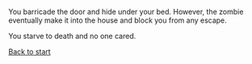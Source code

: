 You barricade the door and hide under your bed. However, the zombie eventually make it into the house and block you from any escape.

You starve to death and no one cared.

[Back to start](../start.md)